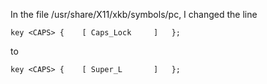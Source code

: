 In the file /usr/share/X11/xkb/symbols/pc, I changed the line

    key <CAPS> {	[ Caps_Lock		]	};
    
to

    key <CAPS> {	[ Super_L		]	};

